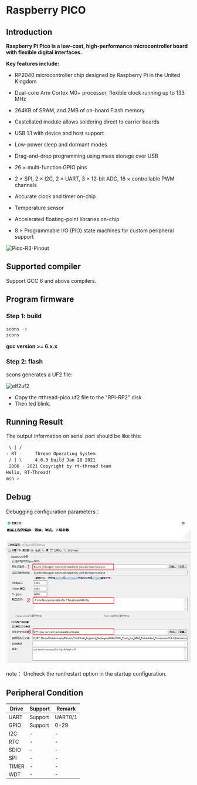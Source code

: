 # Raspberry PICO

## Introduction

**Raspberry Pi Pico is a low-cost, high-performance microcontroller board with flexible digital interfaces.**

**Key features include:**

- RP2040 microcontroller chip designed by Raspberry Pi in the United Kingdom
- Dual-core Arm Cortex M0+ processor, flexible clock running up to 133 MHz
- 264KB of SRAM, and 2MB of on-board Flash memory
- Castellated module allows soldering direct to carrier boards
- USB 1.1 with device and host support
- Low-power sleep and dormant modes

- Drag-and-drop programming using mass storage over USB
- 26 × multi-function GPIO pins
- 2 × SPI, 2 × I2C, 2 × UART, 3 × 12-bit ADC, 16 × controllable PWM channels
- Accurate clock and timer on-chip
- Temperature sensor
- Accelerated floating-point libraries on-chip
- 8 × Programmable I/O (PIO) state machines for custom peripheral support



![Pico-R3-Pinout](figures/Pico-R3-Pinout.svg)

## Supported compiler

Support GCC 6 and above compilers.

## Program firmware

### Step 1: build

```bash
scons -c
scons
```

**gcc version >= 6.x.x**

### Step 2: flash

scons generates a UF2 file:

![elf2uf2](figures/elf2uf2.png)

- Copy the rtthread-pico.uf2 file to the "RPI-RP2" disk
- Then led blink.

## Running Result

The output information on serial port should be like this:

```bash
 \ | /
- RT -     Thread Operating System
 / | \     4.0.3 build Jan 28 2021
 2006 - 2021 Copyright by rt-thread team
Hello, RT-Thread!
msh >
```

## Debug

Debugging configuration parameters：

![debug](figures/debug.png)

note：
Uncheck the run/restart option in the startup configuration.

## Peripheral Condition

| Drive | Support | Remark  |
| ----- | ------- | ------- |
| UART  | Support | UART0/1 |
| GPIO  | Support | 0-29    |
| I2C   | -       | -       |
| RTC   | -       | -       |
| SDIO  | -       | -       |
| SPI   | -       | -       |
| TIMER | -       | -       |
| WDT   | -       | -       |


